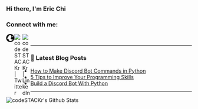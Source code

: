 ### Hi there, I'm Eric Chi

### Connect with me:

[<img align="left" alt="codeSTACKr.com" width="22px" src="https://raw.githubusercontent.com/iconic/open-iconic/master/svg/globe.svg" />][website]
[<img align="left" alt="codeSTACKr | Twitter" width="22px" src="https://cdn.jsdelivr.net/npm/simple-icons@v3/icons/twitter.svg" />][twitter]
[<img align="left" alt="codeSTACKr | LinkedIn" width="22px" src="https://cdn.jsdelivr.net/npm/simple-icons@v3/icons/linkedin.svg" />][linkedin]

<br />

---

### 📕 Latest Blog Posts
<!-- BLOG-POST-LIST:START -->
- [How to Make Discord Bot Commands in Python](https://medium.com/better-programming/how-to-make-discord-bot-commands-in-python-2cae39cbfd55?source=rss-a78e9d90601e------2)
- [5 Tips to Improve Your Programming Skills](https://medium.com/the-innovation/5-tips-to-improve-your-programming-skills-d0655a6e4117?source=rss-a78e9d90601e------2)
- [Build a Discord Bot With Python](https://medium.com/better-programming/coding-a-discord-bot-with-python-64da9d6cade7?source=rss-a78e9d90601e------2)
<!-- BLOG-POST-LIST:END -->

---

<img align="left" alt="codeSTACKr's Github Stats" src="https://github-readme-stats.codestackr.vercel.app/api?username=ericjaychi&show_icons=true&hide_border=true&theme=tokyonight" />

[website]: https://ericjaychi.com/
[twitter]: https://twitter.com/ericjaychi
[linkedin]: https://www.linkedin.com/in/ericjaychi/
